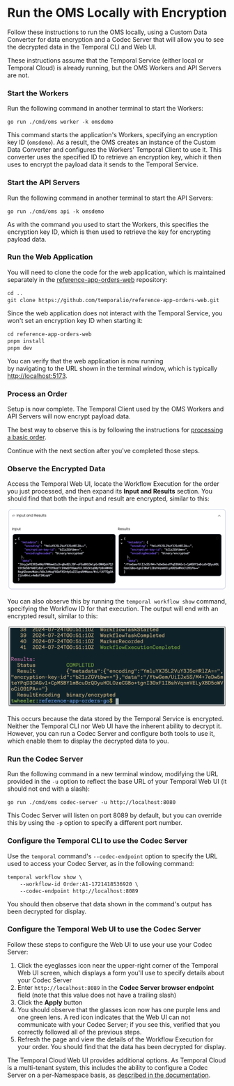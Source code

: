 # Run the OMS Locally with Encryption

Follow these instructions to run the OMS locally, using 
a Custom Data Converter for data encryption and a Codec 
Server that will allow you to see the decrypted data in 
the Temporal CLI and Web UI. 

These instructions assume that the Temporal Service 
(either local or Temporal Cloud) is already running, 
but the OMS Workers and API Servers are not.

### Start the Workers

Run the following command in another terminal to start the Workers:

```command
go run ./cmd/oms worker -k omsdemo
```

This command starts the application's Workers, specifying an 
encryption key ID (`omsdemo`). As a result, the OMS creates
an instance of the Custom Data Converter and configures the 
Workers' Temporal Client to use it. This converter uses the 
specified ID to retrieve an encryption key, which it then 
uses to encrypt the payload data it sends to the Temporal 
Service. 


### Start the API Servers

Run the following command in another terminal to start the API Servers:

```command
go run ./cmd/oms api -k omsdemo
```

As with the command you used to start the Workers, this 
specifies the encryption key ID, which is then used to 
retrieve the key for encrypting payload data.


### Run the Web Application
You will need to clone the code for the web application, which is 
maintained separately in the [reference-app-orders-web](https://github.com/temporalio/reference-app-orders-web) repository:

```command
cd ..
git clone https://github.com/temporalio/reference-app-orders-web.git
```

Since the web application does not interact with the Temporal 
Service, you won't set an encryption key ID when starting it:

```command
cd reference-app-orders-web
pnpm install
pnpm dev
```

You can verify that the web application is now running  
by navigating to the URL shown in the terminal window, 
which is typically <http://localhost:5173>.

### Process an Order

Setup is now complete. The Temporal Client used by the OMS 
Workers and API Servers will now encrypt payload data.

The best way to observe this is by following the instructions 
for [processing a basic order](process-basic-order.md).

Continue with the next section after you've completed those 
steps.

### Observe the Encrypted Data

Access the Temporal Web UI, locate the Workflow Execution 
for the order you just processed, and then expand its 
**Input and Results** section. You should find that both 
the input and result are encrypted, similar to this:

![Encrypted data in the Web UI](images/web-ui-encrypted-data.png "Encrypted data in the Web UI")

You can also observe this by running the `temporal workflow show` 
command, specifying the Workflow ID for that execution. The output
will end with an encrypted result, similar to this:

![Terminal showing encrypted data from the temporal workflow show command](images/encrypted-data-in-terminal.png "Encrypted data in the terminal after running the temporal workflow show command")

This occurs because the data stored by the Temporal Service 
is encrypted. Neither the Temporal CLI nor Web UI have the 
inherent ability to decrypt it. However, you can run a Codec
Server and configure both tools to use it, which enable them
to display the decrypted data to you.

### Run the Codec Server

Run the following command in a new terminal window, modifying 
the URL provided in the `-u` option to reflect the base URL 
of your Temporal Web UI (it should not end with a slash):

```command
go run ./cmd/oms codec-server -u http://localhost:8080
```

This Codec Server will listen on port 8089 by default, but 
you can override this by using the `-p` option to specify 
a different port number. 


### Configure the Temporal CLI to use the Codec Server

Use the `temporal` command's `--codec-endpoint` option 
to specify the URL used to access your Codec Server, as 
in the following command:

```command
temporal workflow show \
    --workflow-id Order:A1-1721418536920 \
    --codec-endpoint http://localhost:8089
```

You should then observe that data shown in the 
command's output has been decrypted for display.


### Configure the Temporal Web UI to use the Codec Server

Follow these steps to configure the Web UI to use your 
use your Codec Server:

1. Click the eyeglasses icon near the upper-right corner
   of the Temporal Web UI screen, which displays a form 
   you'll use to specify details about your Codec Server
2. Enter `http://localhost:8089` in the **Codec Server
   browser endpoint** field (note that this value does 
   not have a trailing slash)
3. Click the **Apply** button
4. You should observe that the glasses icon now has one
   purple lens and one green lens. A red icon indicates 
   that the Web UI can not communicate with your Codec 
   Server; if you see this, verified that you correctly 
   followed all of the previous steps.
5. Refresh the page and view the details of the Workflow 
   Execution for your order. You should find that the 
   data has been decrypted for display.


The Temporal Cloud Web UI provides additional options. As 
Temporal Cloud is a multi-tenant system, this includes the 
ability to configure a Codec Server on a per-Namespace 
basis, as [described in the documentation](https://docs.temporal.io/production-deployment/data-encryption#web-ui).

